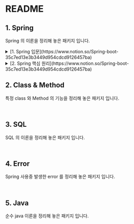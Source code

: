 # README

## 1. Spring

Spring 의 이론을 정리해 놓은 패키지 입니다.

<details>
<summary> [1. Spring 입문](https://www.notion.so/Spring-boot-35c7ed13e3b3449d954cdcd9126457ba) </summary>
<div markdown="1">

- [프로젝트 환경설정](https://www.notion.so/Spring-boot-35c7ed13e3b3449d954cdcd9126457ba)
- [프로젝트 만들어 보기](https://www.notion.so/Repository-b22cdd34a5a7473e8d8c5a72d993cc09)
- [Spring DB 접근 기술](https://www.notion.so/Spring-boot-35c7ed13e3b3449d954cdcd9126457ba)
- [AOP](https://www.notion.so/Spring-boot-35c7ed13e3b3449d954cdcd9126457ba)

</div>
</details>

<details>
<summary>[2. Spring 핵심 원리](https://www.notion.so/Spring-boot-35c7ed13e3b3449d954cdcd9126457ba)</summary>
<div markdown="1">

- [SOLID](https://www.notion.so/README-68066bfeced24d0f9d62990e88e9ca11)
- [Spring 핵심 원리 이해 - 예제 만들기](https://www.notion.so/Spring-boot-35c7ed13e3b3449d954cdcd9126457ba)
- [Spring 핵심 원리 이해 - 객체지향 원리 적용](https://www.notion.so/Spring-boot-35c7ed13e3b3449d954cdcd9126457ba)
- [Spring Container 와 Bean](https://www.notion.so/README-68066bfeced24d0f9d62990e88e9ca11)
- [Singleton Container](https://www.notion.so/README-68066bfeced24d0f9d62990e88e9ca11)
- [Component Scan](https://www.notion.so/Spring-boot-35c7ed13e3b3449d954cdcd9126457ba)
- [의존관계 자동 주입](https://www.notion.so/README-68066bfeced24d0f9d62990e88e9ca11)
- [빈 생명주기 콜백](https://www.notion.so/Spring-boot-35c7ed13e3b3449d954cdcd9126457ba)
- [Bean Scope](https://www.notion.so/Spring-boot-35c7ed13e3b3449d954cdcd9126457ba)

</div>
</details>

## 2. Class & Method

특정 class 와 Method 의 기능을 정리해 놓은 패키지 입니다.

<br>

## 3. SQL

SQL 의 이론을 정리해 놓은 패키지 입니다.

<br>

## 4. Error

Spring 사용중 발생한 error 를 정리해 놓은 패키지 입니다.

<br>

## 5. Java

순수 java 이론을 정리해 놓은 패키지 입니다.